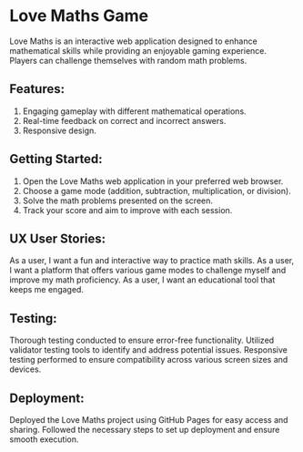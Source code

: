# Love Maths Game

Love Maths is an interactive web application designed to enhance mathematical skills while providing an enjoyable gaming experience. Players can challenge themselves with random math problems.

## Features:

1. Engaging gameplay with different mathematical operations.
2. Real-time feedback on correct and incorrect answers.
3. Responsive design.

## Getting Started:

1. Open the Love Maths web application in your preferred web browser.
2. Choose a game mode (addition, subtraction, multiplication, or division).
3. Solve the math problems presented on the screen.
4. Track your score and aim to improve with each session.
   
## UX User Stories:
As a user, I want a fun and interactive way to practice math skills.
As a user, I want a platform that offers various game modes to challenge myself and improve my math proficiency.
As a user, I want an educational tool that keeps me engaged.

## Testing:

Thorough testing conducted to ensure error-free functionality.
Utilized validator testing tools to identify and address potential issues.
Responsive testing performed to ensure compatibility across various screen sizes and devices.

## Deployment:

Deployed the Love Maths project using GitHub Pages for easy access and sharing.
Followed the necessary steps to set up deployment and ensure smooth execution.
